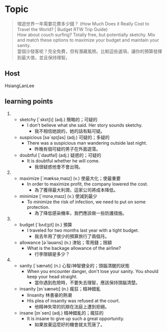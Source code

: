 # Topic

> 環遊世界一年需要花費多少錢？ (How Much Does it Really Cost to Travel the World? | Budget RTW Trip Guide)<br>
> How about couch surfing? Totally free, but potentially sketchy. Mix and match these options to maximize your budget and maintain your sanity.<br>
> 當個沙發客呢？完全免費，但有潛藏風險。比較這些選項，讓你的預算發揮到最大值，並且保持理智。<br>

## Host
HsiangLanLee

## learning points
1. 
    * sketchy  [ˋskɛtʃɪ]  (adj.)  簡略的；可疑的
      - I don't believe what she said. Her story sounds sketchy.
        + 我不相信她說的，她的話有點可疑。
    * suspicious  [səˋspɪʃəs]  (adj.)  可疑的；多疑的
      - There was a suspicious man wandering outside last night.
        + 昨晚有個可疑的男子在外面遊蕩。
    * doubtful  [ˋdaʊtfəl]  (adj.)  疑惑的；可疑的
      - It is doubtful whether he will come.
        + 我很疑惑他會不會出現。
2. 
    * maximize  [ˋmæksə͵maɪz]  (v.)  使最大化；使最重要
      - In order to maximize profit, the company lowered the cost.
        + 為了獲得最大利潤，這家公司將成本降低。
    * minimize  [ˋmɪnə͵maɪz]  (v.)  使減到最少
      - To minimize the risk of infection, we need to put on some protection.
        + 為了降低感染機率，我們應該做一些防護措施。
3. 
    * budget  [ˋbʌdʒɪt]  (n.)  預算
      - I traveled for two months last year with a tight budget.
        + 我去年用了很少的預算旅行了兩個月。
    * allowance  [əˋlaʊəns]  (n.)  津貼；零用錢；限額
      - What is the backage allowance of the airline?
        + 行李限額是多少？
4. 
    * sanity  [ˋsænətɪ]  (n.)  心智/神智健全的；頭腦清醒的狀態
      - When you encounter danger, don't lose your sanity. You should keep your head straight.
        + 當你遇到危險時，不要失去理智，應該保持頭腦清楚。
    * insanity  [ɪnˋsænətɪ]  (n.)  瘋狂；精神錯亂
      - linsanity 林書豪的熱潮
      - His plea of insanity was refused at the court.
        + 他精神失常的抗辯在法庭上遭到拒絕。
    * insane  [ɪnˋsen]  (adj.)  精神錯亂的；瘋狂的
      - It is insane to give up such a great opportunity.
        + 如果放棄這麼好的機會就太荒唐了。 
